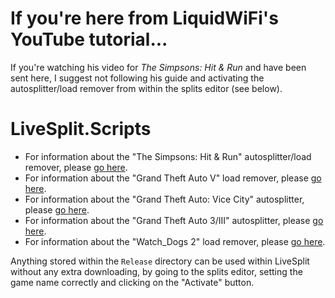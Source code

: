 # If you're here from LiquidWiFi's YouTube tutorial...

If you're watching his video for *The Simpsons: Hit & Run* and have been sent here, I suggest not following his guide and activating the autosplitter/load remover from within the splits editor (see below).

# LiveSplit.Scripts

- For information about the "The Simpsons: Hit & Run" autosplitter/load remover, please [go here](http://www.speedrun.com/The_Simpsons_Hit_and_Run/guide/5qdtw).
- For information about the "Grand Theft Auto V" load remover, please [go here](http://www.speedrun.com/gtav/guide/fhod2).
- For information about the "Grand Theft Auto: Vice City" autosplitter, please [go here](https://github.com/zoton2/LiveSplit.Scripts/blob/master/LiveSplit.GTAVC-README.md).
- For information about the "Grand Theft Auto 3/III" autosplitter, please [go here](https://github.com/zoton2/LiveSplit.Scripts/blob/master/LiveSplit.GTA3-README.md).
- For information about the "Watch_Dogs 2" load remover, please [go here](https://github.com/zoton2/LiveSplit.Scripts/blob/master/LiveSplit.WatchDogs2-README.md).

Anything stored within the `Release` directory can be used within LiveSplit without any extra downloading, by going to the splits editor, setting the game name correctly and clicking on the "Activate" button.
